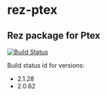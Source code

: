 # rez-ptex
Rez package for Ptex
----
[![Build Status](https://travis-ci.org/piratecrew/rez-ptex.svg?branch=master)](https://travis-ci.org/piratecrew/rez-ptex)

Build status id for versions:
  - 2.1.28
  - 2.0.62